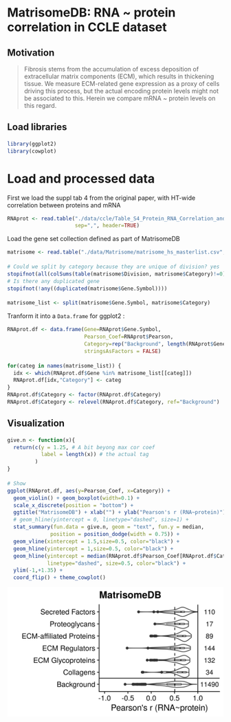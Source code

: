 MatrisomeDB: RNA ~ protein correlation in CCLE dataset
================

## Motivation

> Fibrosis stems from the accumulation of excess deposition of
> extracellular matrix components (ECM), which results in thickening
> tissue. We measure ECM-related gene expression as a proxy of cells
> driving this process, but the actual encoding protein levels might not
> be associated to this. Herein we compare mRNA ~ protein levels on this
> regard.

## Load libraries

``` r
library(ggplot2)
library(cowplot)
```

# Load and processed data

First we load the suppl tab 4 from the original paper, with HT-wide
correlation between proteins and
mRNA

``` r
RNAprot <- read.table("./data/ccle/Table_S4_Protein_RNA_Correlation_and_Enrichments_Protein_RNA_correlation.csv",
                      sep=",", header=TRUE)
```

Load the gene set collection defined as part of
MatrisomeDB

``` r
matrisome <- read.table("./data/Matrisome/matrisome_hs_masterlist.csv", sep=",", header=TRUE, stringsAsFactors = FALSE)

# Could we split by category because they are unique of division? yes
stopifnot(all(colSums(table(matrisome$Division, matrisome$Category)!=0)==1))
# Is there any duplicated gene
stopifnot(!any((duplicated(matrisome$Gene.Symbol))))

matrisome_list <- split(matrisome$Gene.Symbol, matrisome$Category)
```

Tranform it into a `Data.frame` for ggplot2 :

``` r
RNAprot.df <- data.frame(Gene=RNAprot$Gene.Symbol,
                         Pearson_Coef=RNAprot$Pearson,
                         Category=rep("Background", length(RNAprot$Gene.Symbol)),
                         stringsAsFactors = FALSE)

for(categ in names(matrisome_list)) {
  idx <- which(RNAprot.df$Gene %in% matrisome_list[[categ]])
  RNAprot.df[idx,"Category"] <- categ
}
RNAprot.df$Category <- factor(RNAprot.df$Category)
RNAprot.df$Category <- relevel(RNAprot.df$Category, ref="Background")
```

## Visualization

``` r
give.n <- function(x){
  return(c(y = 1.25, # A bit beyong max cor coef
           label = length(x)) # the actual tag
         ) 
}

# Show
ggplot(RNAprot.df, aes(y=Pearson_Coef, x=Category)) + 
  geom_violin() + geom_boxplot(width=0.1) +
  scale_x_discrete(position = "bottom") +
  ggtitle("MatrisomeDB") + xlab("") + ylab("Pearson's r (RNA~protein)") + 
  # geom_hline(yintercept = 0, linetype="dashed", size=1) +
  stat_summary(fun.data = give.n, geom = "text", fun.y = median,
              position = position_dodge(width = 0.75)) +
  geom_vline(xintercept = 1.5,size=0.5, color="black") +
  geom_hline(yintercept = 1,size=0.5, color="black") +
  geom_hline(yintercept = median(RNAprot.df$Pearson_Coef[RNAprot.df$Category=="Background"]),
             linetype="dashed", size=0.5, color="black") +
  ylim(-1,+1.35) +
  coord_flip() + theme_cowplot()
```

![](MatrisomeDB_cor_files/figure-gfm/vis-1.png)<!-- -->
